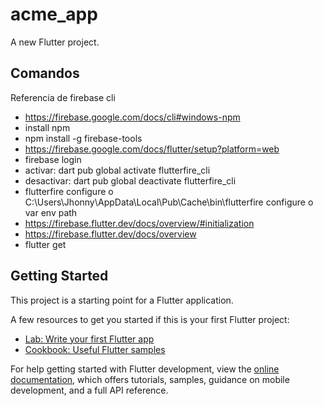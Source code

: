# acme_app

A new Flutter project.

## Comandos
Referencia de firebase cli
- https://firebase.google.com/docs/cli#windows-npm
- install npm
- npm install -g firebase-tools
- https://firebase.google.com/docs/flutter/setup?platform=web
- firebase login
- activar: dart pub global activate flutterfire_cli
- desactivar: dart pub global deactivate flutterfire_cli
- flutterfire configure o C:\Users\Jhonny\AppData\Local\Pub\Cache\bin\flutterfire configure o var env path
- https://firebase.flutter.dev/docs/overview/#initialization
- https://firebase.flutter.dev/docs/overview
- flutter get

## Getting Started

This project is a starting point for a Flutter application.

A few resources to get you started if this is your first Flutter project:

- [Lab: Write your first Flutter app](https://docs.flutter.dev/get-started/codelab)
- [Cookbook: Useful Flutter samples](https://docs.flutter.dev/cookbook)

For help getting started with Flutter development, view the
[online documentation](https://docs.flutter.dev/), which offers tutorials,
samples, guidance on mobile development, and a full API reference.
